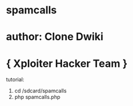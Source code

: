 # spamcalls
# author: Clone Dwiki 
# { Xploiter Hacker Team }
tutorial:
 1. cd /sdcard/spamcalls
 2. php spamcalls.php
